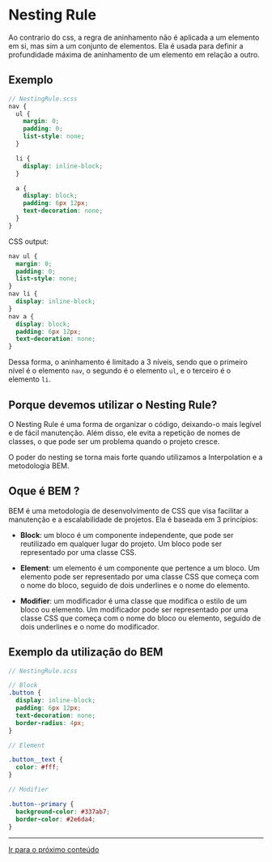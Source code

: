 # Nesting Rule

Ao contrario do css, a regra de aninhamento não é aplicada a um
elemento em si, mas sim a um conjunto de elementos. Ela é usada para
definir a profundidade máxima de aninhamento de um elemento em relação
a outro.

## Exemplo

```scss
// NestingRule.scss
nav {
  ul {
    margin: 0;
    padding: 0;
    list-style: none;
  }

  li {
    display: inline-block;
  }

  a {
    display: block;
    padding: 6px 12px;
    text-decoration: none;
  }
}
```

CSS output:

```css
nav ul {
  margin: 0;
  padding: 0;
  list-style: none;
}
nav li {
  display: inline-block;
}
nav a {
  display: block;
  padding: 6px 12px;
  text-decoration: none;
}
```

Dessa forma, o aninhamento é limitado a 3 níveis, sendo que o primeiro
nível é o elemento `nav`, o segundo é o elemento `ul`, e o terceiro é
o elemento `li`.

## Porque devemos utilizar o Nesting Rule?

O Nesting Rule é uma forma de organizar o código, deixando-o mais
legível e de fácil manutenção. Além disso, ele evita a repetição de
nomes de classes, o que pode ser um problema quando o projeto cresce.

O poder do nesting se torna mais forte quando utilizamos a
Interpolation e a metodologia BEM.

## Oque é BEM ?

BEM é uma metodologia de desenvolvimento de CSS que visa facilitar a
manutenção e a escalabilidade de projetos. Ela é baseada em 3
princípios:

- **Block**: um bloco é um componente independente, que pode ser
  reutilizado em qualquer lugar do projeto. Um bloco pode ser
  representado por uma classe CSS.

- **Element**: um elemento é um componente que pertence a um bloco. Um
  elemento pode ser representado por uma classe CSS que começa com o
  nome do bloco, seguido de dois underlines e o nome do elemento.

- **Modifier**: um modificador é uma classe que modifica o estilo de
  um bloco ou elemento. Um modificador pode ser representado por uma
  classe CSS que começa com o nome do bloco ou elemento, seguido de
  dois underlines e o nome do modificador.

## Exemplo da utilização do BEM

```scss
// NestingRule.scss

// Block
.button {
  display: inline-block;
  padding: 6px 12px;
  text-decoration: none;
  border-radius: 4px;
}

// Element

.button__text {
  color: #fff;
}

// Modifier

.button--primary {
  background-color: #337ab7;
  border-color: #2e6da4;
}
```

---

[Ir para o próximo conteúdo](../ScrollSnap/README.md)
